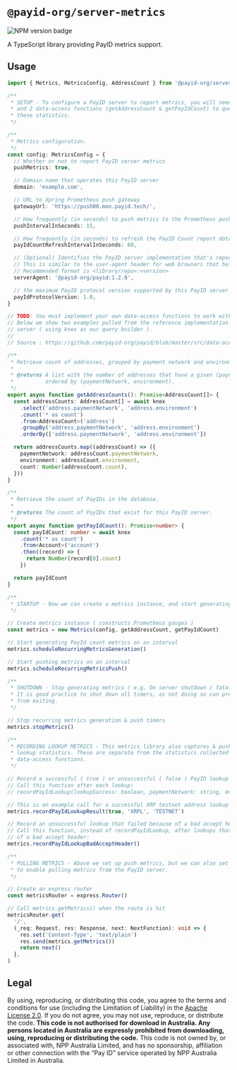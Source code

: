 # `@payid-org/server-metrics`

![NPM version badge](https://img.shields.io/npm/v/@payid-org/server-metrics)

A TypeScript library providing PayID metrics support.

## Usage

```ts
import { Metrics, MetricsConfig, AddressCount } from '@payid-org/server-metrics'

/**
 * SETUP - To configure a PayID server to report metrics, you will need to define both a valid configuration object
 * and 2 data-access functions (getAddressCount & getPayIdCount) to query your database for
 * these statistics.
 */

/**
 * Metrics configuration.
 */
const config: MetricsConfig = {
  // Whether or not to report PayID server metrics
  pushMetrics: true,

  // Domain name that operates this PayID server
  domain: 'example.com',

  // URL to Xpring Prometheus push gateway
  gatewayUrl: 'https://push00.mon.payid.tech/',

  // How frequently (in seconds) to push metrics to the Prometheus push gateway
  pushIntervalInSeconds: 15,

  // How frequently (in seconds) to refresh the PayID Count report data from the database
  payIdCountRefreshIntervalInSeconds: 60,

  // (Optional) Identifies the PayID server implementation that's reporting the metrics.
  // This is similar to the user-agent header for web browsers that helps identify the client software version.
  // Recommended format is <library/repo>:<version>
  serverAgent: '@payid-org/payid:1.2.0',

  // the maximum PayID protocol version supported by this PayID server
  payIdProtocolVersion: 1.0,
}

// TODO: You must implement your own data-access functions to work with your database.
// Below we show two examples pulled from the reference implementation of the PayID
// server ( using knex as our query builder ).
//
// Source : https://github.com/payid-org/payid/blob/master/src/data-access/reports.ts

/**
 * Retrieve count of addresses, grouped by payment network and environment.
 *
 * @returns A list with the number of addresses that have a given (paymentNetwork, environment) tuple,
 *          ordered by (paymentNetwork, environment).
 */
export async function getAddressCounts(): Promise<AddressCount[]> {
  const addressCounts: AddressCount[] = await knex
    .select('address.paymentNetwork', 'address.environment')
    .count('* as count')
    .from<AddressCount>('address')
    .groupBy('address.paymentNetwork', 'address.environment')
    .orderBy(['address.paymentNetwork', 'address.environment'])

  return addressCounts.map((addressCount) => ({
    paymentNetwork: addressCount.paymentNetwork,
    environment: addressCount.environment,
    count: Number(addressCount.count),
  }))
}

/**
 * Retrieve the count of PayIDs in the database.
 *
 * @returns The count of PayIDs that exist for this PayID server.
 */
export async function getPayIdCount(): Promise<number> {
  const payIdCount: number = await knex
    .count('* as count')
    .from<Account>('account')
    .then((record) => {
      return Number(record[0].count)
    })

  return payIdCount
}

/**
 * STARTUP - Now we can create a metrics instance, and start generating & pushing metrics.
 */

// Create metrics instance ( constructs Prometheus gauges )
const metrics = new Metrics(config, getAddressCount, getPayIdCount)

// Start generating PayId count metrics on an interval
metrics.scheduleRecurringMetricsGeneration()

// Start pushing metrics on an interval
metrics.scheduleRecurringMetricsPush()

/**
 * SHUTDOWN - Stop generating metrics ( e.g. On server shutdown / fatal errors ).
 * It is good practice to shut down all timers, as not doing so can prevent Node
 * from exiting.
 */

// Stop recurring metrics generation & push timers
metrics.stopMetrics()

/**
 * RECORDING LOOKUP METRICS - This metrics library also captures & pushes PayID
 * lookup statistics. These are separate from the statistics collected with the
 * data-access functions.
 */

// Record a successful ( true ) or unsuccessful ( false ) PayID lookup
// Call this function after each lookup:
// recordPayIdLookup(lookupSuccess: boolean, paymentNetwork: string, environment: string)

// This is an example call for a successful XRP testnet address lookup
metrics.recordPayIdLookupResult(true, 'XRPL', 'TESTNET')

// Record an unsuccessful lookup that failed because of a bad accept header
// Call this function, instead of recordPayIdLookup, after lookups that fail because
// of a bad accept header:
metrics.recordPayIdLookupBadAcceptHeader()

/**
 * PULLING METRICS - Above we set up push metrics, but we can also set up an endpoint
 * to enable pulling metrics from the PayID server.
 */

// Create an express router
const metricsRouter = express.Router()

// Call metrics.getMetrics() when the route is hit
metricsRouter.get(
  '/',
  (_req: Request, res: Response, next: NextFunction): void => {
    res.set('Content-Type', 'text/plain')
    res.send(metrics.getMetrics())
    return next()
  },
)
```

## Legal

By using, reproducing, or distributing this code, you agree to the terms and conditions for use (including the Limitation of Liability) in the [Apache License 2.0](https://github.com/payid-org/server-metrics/blob/master/LICENSE). If you do not agree, you may not use, reproduce, or distribute the code. **This code is not authorised for download in Australia. Any persons located in Australia are expressly prohibited from downloading, using, reproducing or distributing the code.** This code is not owned by, or associated with, NPP Australia Limited, and has no sponsorship, affiliation or other connection with the “Pay ID” service operated by NPP Australia Limited in Australia.

